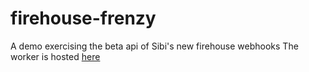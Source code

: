 # firehouse-frenzy

A demo exercising the beta api of Sibi's new firehouse webhooks
The worker is hosted [here](https://firehouse-frenzy.sibi.workers.dev)
